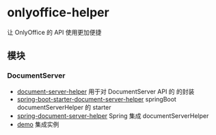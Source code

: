 # onlyoffice-helper

让 OnlyOffice 的 API 使用更加便捷

## 模块
### DocumentServer

- [document-server-helper](document-server-helper)  用于对 DocumentServer API 的 的封装 
- [spring-boot-starter-document-server-helper](spring-boot-starter-document-server-helper)  springBoot documentServerHelper 的 starter
- [spring-document-server-helper](spring-document-server-helper)  Spring 集成 documentServerHelper
- [demo](demo)  集成实例